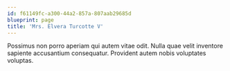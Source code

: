 ```yaml
---
id: f61149fc-a300-44a2-857a-807aab29685d
blueprint: page
title: 'Mrs. Elvera Turcotte V'
---
```

Possimus non porro aperiam qui autem vitae odit. Nulla quae velit inventore sapiente accusantium consequatur. Provident autem nobis voluptates voluptas.